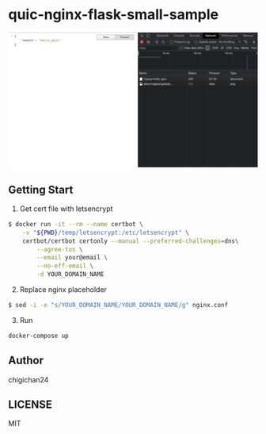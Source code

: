 # quic-nginx-flask-small-sample

<img src="./docs/quic.png" width="600" />

## Getting Start

1. Get cert file with letsencrypt

```sh
$ docker run -it --rm --name certbot \
    -v "${PWD}/temp/letsencrypt:/etc/letsencrypt" \
    certbot/certbot certonly --manual --preferred-challenges=dns\
        --agree-tos \
        --email your@email \
        --no-eff-email \
        -d YOUR_DOMAIN_NAME
```

2. Replace nginx placeholder

```sh
$ sed -i -e "s/YOUR_DOMAIN_NAME/YOUR_DOMAIN_NAME/g" nginx.conf
```

3. Run

```sh
docker-compose up
```

## Author

chigichan24

## LICENSE

MIT
